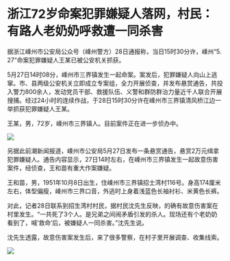 # 浙江72岁命案犯罪嫌疑人落网，村民：有路人老奶奶呼救遭一同杀害

据浙江嵊州市公安局公众号（嵊州警方）28日通报称，当日15时30分许，嵊州“5. 27”命案犯罪嫌疑人王某已被公安机关抓获。

5月27日14时08分，嵊州市三界镇发生一起命案。案发后，犯罪嫌疑人向山上逃窜。市、县两级公安机关立即成立专案组，全力开展侦查，并发布悬赏通告，共投入警力800余人，发动党员干部、救援队伍、义警和群防群治力量近千人联合开展搜捕。经过24小时的连续作战，于28日15时30分许在嵊州市三界镇清风桥江边一举抓获犯罪嫌疑人王某。

王某，男，72岁，嵊州市三界镇人。目前案件正在进一步侦办中。

![](https://inews.gtimg.com/newsapp_bt/0/15800972833/1000)

另据此前潮新闻报道，嵊州市公安局5月27日发布一条悬赏通告，悬赏2万元缉拿犯罪嫌疑人。通告内容显示，27日14时左右，在嵊州市三界镇发生一起故意伤害案件，经侦查，王和苗有重大作案嫌疑。

王和苗，男，1951年10月8日出生，住嵊州市三界镇招士湾村116号。身高174厘米左右，体型偏瘦，嵊州市三界口音，外逃时上身着浅蓝色长袖衬衫、米黄色长裤。

对此，记者28日联系到招生湾村村民，据村民沈先生反映，的确有故意伤害案在村里发生。“一共死了3个人。是兄弟之间闹矛盾引发的杀人。现场还有个老奶奶看到了，喊‘救命’后，被嫌疑人一同杀害。”沈先生说。

沈先生透露，故意伤害案发生后，来了很多警察，在村子里开展调查、收集线索。

![](https://inews.gtimg.com/newsapp_bt/0/15800972834/1000)

